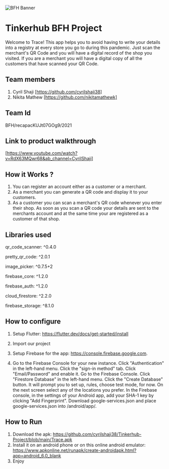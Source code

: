 ![BFH Banner](https://trello-attachments.s3.amazonaws.com/542e9c6316504d5797afbfb9/542e9c6316504d5797afbfc1/39dee8d993841943b5723510ce663233/Frame_19.png)
# Tinkerhub BFH Project
Welcome to Trace! This app helps you to avoid having to write your details into a registry at every store you go to during this pandemic. Just scan the merchant's QR Code and you will have a digital record of the shop you visited. If you are a merchant you will have a digital copy of all the customers that have scanned your QR Code.
## Team members
1. Cyril Shaji [https://github.com/cyrilshaji38]
2. Nikita Mathew [https://github.com/nikitamathewk]
## Team Id
BFH/recapacKUJt07GOg9/2021
## Link to product walkthrough
[https://www.youtube.com/watch?v=RdX63MQwr68&ab_channel=CyrilShaji]
## How it Works ?
1. You can register an account either as a customer or a merchant. 
2. As a merchant you can generate a QR code and display it to your customers.
3. As a customer you can scan a merchant's QR code whenever you enter their shop. As soon as you scan a QR code your details are sent to the merchants account and at the same time your are registered as a customer of that shop.
## Libraries used
qr_code_scanner: ^0.4.0

pretty_qr_code: ^2.0.1

image_picker: ^0.7.5+2

firebase_core: ^1.2.0

firebase_auth: ^1.2.0

cloud_firestore: ^2.2.0

firebase_storage: ^8.1.0
## How to configure
1. Setup Flutter: https://flutter.dev/docs/get-started/install

2. Import our project

3. Setup Firebase for the app: https://console.firebase.google.com.

4. Go to the Firebase Console for your new instance. Click "Authentication" in the left-hand menu. Click the "sign-in method" tab. Click "Email/Password" and enable it.
Go to the Firebase Console. Click "Firestore Database" in the left-hand menu. Click the "Create Database" button. It will prompt you to set up, rules, choose test mode, for now.
On the next screen select any of the locations you prefer. In the Firebase console, in the settings of your Android app, add your SHA-1 key by clicking "Add Fingerprint". Download google-services.json and place google-services.json into /android/app/.
## How to Run
1. Download the apk: https://github.com/cyrilshaji38/Tinkerhub-Project/blob/main/Trace.apk
2. Install it on an android phone or on this online android emulator: https://www.apkonline.net/runapk/create-androidapk.html?app=android_6.0_blank
3. Enjoy
